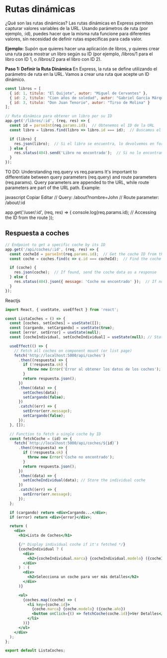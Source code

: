 # Rutas dinámicas
¿Qué son las rutas dinámicas?
Las rutas dinámicas en Express permiten capturar valores variables de la URL. Usando parámetros de ruta (por ejemplo, :id), puedes hacer que la misma ruta funcione para diferentes valores, sin necesidad de definir rutas específicas para cada valor.

**Ejemplo:**
Supón que quieres hacer una aplicación de libros, y quieres crear una ruta para mostrar un libro según su ID (por ejemplo, /libros/1 para el libro con ID 1, o /libros/2 para el libro con ID 2).

**Paso 1: Definir la Ruta Dinámica**
En Express, la ruta se define utilizando el parámetro de ruta en la URL. Vamos a crear una ruta que acepte un ID dinámico.

```jsx
const libros = [
  { id: 1, titulo: "El Quijote", autor: "Miguel de Cervantes" },
  { id: 2, titulo: "Cien años de soledad", autor: "Gabriel García Márquez" },
  { id: 3, titulo: "Don Juan Tenorio", autor: "Tirso de Molina" }
];

// Ruta dinámica para obtener un libro por su ID
app.get('/libros/:id', (req, res) => {
  const id = parseInt(req.params.id);  // Obtenemos el ID de la URL
  const libro = libros.find(libro => libro.id === id);  // Buscamos el libro con ese ID

  if (libro) {
    res.json(libro);  // Si el libro se encuentra, lo devolvemos en formato JSON
  } else {
    res.status(404).send('Libro no encontrado');  // Si no lo encontramos, devolvemos un error 404
  }
});

```



TO DO:
Understanding req.query vs req.params
It's important to differentiate between query parameters (req.query) and route parameters (req.params). Query parameters are appended to the URL, while route parameters are part of the URL path.
Example:

javascript
Copiar
Editar
// Query: /about?nombre=John
// Route parameter: /about/:id

app.get('/user/:id', (req, res) => {
    console.log(req.params.id);  // Accessing the ID from the route
});




## Respuesta a coches


```jsx
// Endpoint to get a specific coche by its ID
app.get('/api/coches/:id', (req, res) => {
  const cocheId = parseInt(req.params.id);  // Get the coche ID from the URL parameter
  const coche = coches.find(c => c.id === cocheId);  // Find the coche by ID

  if (coche) {
    res.json(coche);  // If found, send the coche data as a response
  } else {
    res.status(404).json({ message: 'Coche no encontrado' });  // If not found, send 404
  }
});
```

Reactjs
```jsx
import React, { useState, useEffect } from 'react';

const ListaCoches = () => {
  const [coches, setCoches] = useState([]);
  const [cargando, setCargando] = useState(true);
  const [error, setError] = useState(null);
  const [cocheIndividual, setCocheIndividual] = useState(null); // State to store the individual coche

  useEffect(() => {
    // Fetch all coches on component mount (or list page)
    fetch('http://localhost:5000/api/coches')
      .then((respuesta) => {
        if (!respuesta.ok) {
          throw new Error('Error al obtener los datos de los coches');
        }
        return respuesta.json();
      })
      .then((data) => {
        setCoches(data);
        setCargando(false);
      })
      .catch((err) => {
        setError(err.message);
        setCargando(false);
      });
  }, []);

  // Function to fetch a single coche by ID
  const fetchCoche = (id) => {
    fetch(`http://localhost:5000/api/coches/${id}`)
      .then((respuesta) => {
        if (!respuesta.ok) {
          throw new Error('Coche no encontrado');
        }
        return respuesta.json();
      })
      .then((data) => {
        setCocheIndividual(data); // Store the individual coche
      })
      .catch((err) => {
        setError(err.message);
      });
  };

  if (cargando) return <div>Cargando...</div>;
  if (error) return <div>{error}</div>;

  return (
    <div>
      <h1>Lista de Coches</h1>

      {/* Display individual coche if it's fetched */}
      {cocheIndividual ? (
        <div>
          <h2>{cocheIndividual.marca} {cocheIndividual.modelo} ({cocheIndividual.año})</h2>
        </div>
      ) : (
        <div>
          <h2>Selecciona un coche para ver más detalles</h2>
        </div>
      )}

      <ul>
        {coches.map((coche) => (
          <li key={coche.id}>
            {coche.marca} {coche.modelo} ({coche.año})
            <button onClick={() => fetchCoche(coche.id)}>Ver Detalles</button>
          </li>
        ))}
      </ul>
    </div>
  );
};

export default ListaCoches;
```